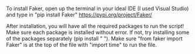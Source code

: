 To install Faker, open up the terminal in your ideal IDE (I used Visual Studio) and type in "pip install Faker" https://pypi.org/project/Faker/

After installation, you will have all the required packages to run the script! Make sure each package is installed without error.
If not, try installing some of the packages separately (pip install " "). Make sure "from faker import Faker" is at the top of the file with "import time"
to run the file. 
